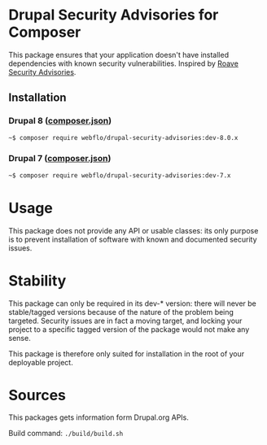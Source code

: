# Drupal Security Advisories for Composer

This package ensures that your application doesn't have installed dependencies with known security vulnerabilities. Inspired by [Roave Security Advisories](https://github.com/Roave/SecurityAdvisories).

## Installation

### Drupal 8 ([composer.json](https://github.com/webflo/drupal-security-advisories/blob/8.0.x/composer.json))

```sh
~$ composer require webflo/drupal-security-advisories:dev-8.0.x
```

### Drupal 7 ([composer.json](https://github.com/webflo/drupal-security-advisories/blob/7.x/composer.json))

```sh
~$ composer require webflo/drupal-security-advisories:dev-7.x
```

# Usage

This package does not provide any API or usable classes: its only purpose is to prevent installation of software with known and documented security issues.

# Stability

This package can only be required in its dev-* version: there will never be stable/tagged versions because of the nature of the problem being targeted. Security issues are in fact a moving target, and locking your project to a specific tagged version of the package would not make any sense.

This package is therefore only suited for installation in the root of your deployable project.

# Sources

This packages gets information form Drupal.org APIs.

Build command: ```./build/build.sh```
